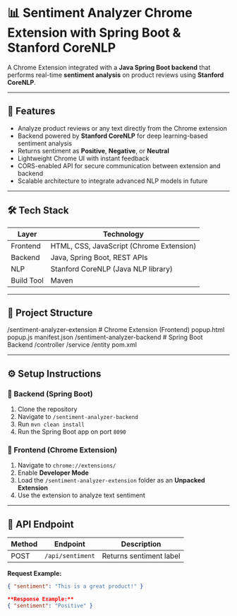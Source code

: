 # 📊 Sentiment Analyzer Chrome Extension with Spring Boot & Stanford CoreNLP

A Chrome Extension integrated with a **Java Spring Boot backend** that performs real-time **sentiment analysis** on product reviews using **Stanford CoreNLP**.

---

## 🚀 Features
- Analyze product reviews or any text directly from the Chrome extension
- Backend powered by **Stanford CoreNLP** for deep learning-based sentiment analysis
- Returns sentiment as **Positive**, **Negative**, or **Neutral**
- Lightweight Chrome UI with instant feedback
- CORS-enabled API for secure communication between extension and backend
- Scalable architecture to integrate advanced NLP models in future

---

## 🛠️ Tech Stack
| Layer      | Technology              |
|------------|-------------------------|
| Frontend   | HTML, CSS, JavaScript (Chrome Extension) |
| Backend    | Java, Spring Boot, REST APIs |
| NLP        | Stanford CoreNLP (Java NLP library) |
| Build Tool | Maven |

---

## 📂 Project Structure
/sentiment-analyzer-extension # Chrome Extension (Frontend)
popup.html
popup.js
manifest.json
/sentiment-analyzer-backend # Spring Boot Backend
/controller
/service
/entity
pom.xml


---

## ⚙️ Setup Instructions

### 🔸 Backend (Spring Boot)
1. Clone the repository
2. Navigate to `/sentiment-analyzer-backend`
3. Run `mvn clean install`
4. Run the Spring Boot app on port `8090`

### 🔸 Frontend (Chrome Extension)
1. Navigate to `chrome://extensions/`
2. Enable **Developer Mode**
3. Load the `/sentiment-analyzer-extension` folder as an **Unpacked Extension**
4. Use the extension to analyze text sentiment

---

## 📌 API Endpoint
| Method | Endpoint             | Description             |
|--------|----------------------|-------------------------|
| POST   | `/api/sentiment`      | Returns sentiment label |

**Request Example:**
```json
{ "sentiment": "This is a great product!" }

**Response Example:**
{ "sentiment": "Positive" }
